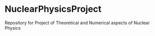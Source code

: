 # NuclearPhysicsProject
Repository for Project of Theoretical and Numerical aspects of Nuclear Physics
